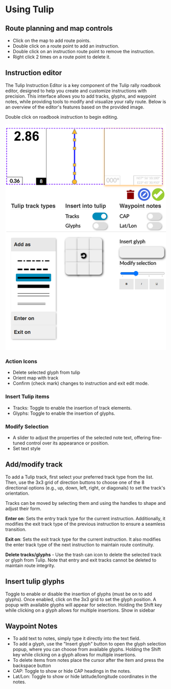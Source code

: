 # Using Tulip

## Route planning and map controls
- Click on the map to add route points.
- Double click on a route point to add an instruction.
- Double click on an instruction route point to remove the instruction.
- Right click 2 times on a route point to delete it.

## Instruction editor
The Tulip Instruction Editor is a key component of the Tulip rally roadbook editor, designed to help you create and customize instructions with precision. This interface allows you to add tracks, glyphs, and waypoint notes, while providing tools to modify and visualize your rally route. Below is an overview of the editor's features based on the provided image.

Double click on roadbook instruction to begin editing.

![alt text](img/image.png)

### Action Icons

- Delete selected glyph from tulip
- Orient map with track
- Confirm (check mark) changes to instruction and exit edit mode.

### Insert Tulip items
- Tracks: Toggle to enable the insertion of track elements.
- Glyphs: Toggle to enable the insertion of glyphs.

### Modify Selection
- A slider to adjust the properties of the selected note text, offering fine-tuned control over its appearance or position.
- Set text style

## Add/modify track

To add a Tulip track, first select your preferred track type from the list. Then, use the 3x3 grid of direction buttons to choose one of the 8 directional options (e.g., up, down, left, right, or diagonals) to set the track's orientation.

Tracks can be moved by selecting them and using the handles to shape and adjust their form.

**Enter on**: Sets the entry track type for the current instruction. Additionally, it modifies the exit track type of the previous instruction to ensure a seamless transition.

**Exit on**: Sets the exit track type for the current instruction. It also modifies the enter track type of the next instruction to maintain route continuity.

**Delete tracks/glyphs** - Use the trash can icon to delete the selected track or glyph from Tulip. Note that entry and exit tracks cannot be deleted to maintain route integrity.

## Insert tulip glyphs
Toggle to enable or disable the insertion of glyphs (must be on to add glyphs). Once enabled, click on the 3x3 grid to set the glyph position. A popup with available glyphs will appear for selection. Holding the Shift key while clicking on a glyph allows for multiple insertions.
Show in sidebar

## Waypoint Notes
- To add text to notes, simply type it directly into the text field.
- To add a glyph, use the "Insert glyph" button to open the glyph selection popup, where you can choose from available glyphs. Holding the Shift key while clicking on a glyph allows for multiple insertions.
- To delete items from notes place the cursor after the item and press the backspace button
- CAP: Toggle to show or hide CAP headings in the notes.
- Lat/Lon: Toggle to show or hide latitude/longitude coordinates in the notes.